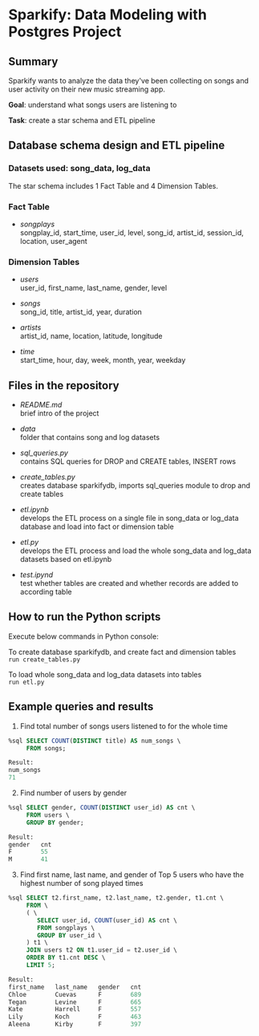 # Sparkify: Data Modeling with Postgres Project <br>

## Summary

Sparkify wants to analyze the data they've been collecting on songs and user activity on their new music streaming app. 

**Goal**: understand what songs users are listening to

**Task**: create a star schema and ETL pipeline


## Database schema design and ETL pipeline

### Datasets used: song_data, log_data

The star schema includes 1 Fact Table and 4 Dimension Tables. 

### Fact Table

- *songplays* <br>
songplay_id, start_time, user_id, level, song_id, artist_id, session_id, location, user_agent

### Dimension Tables

- *users* <br>
user_id, first_name, last_name, gender, level

- *songs* <br>
song_id, title, artist_id, year, duration

- *artists* <br>
artist_id, name, location, latitude, longitude

- *time* <br>
start_time, hour, day, week, month, year, weekday


## Files in the repository

- *README.md* <br>
brief intro of the project

- *data* <br>
folder that contains song and log datasets

- *sql_queries.py* <br>
contains SQL queries for DROP and CREATE tables, INSERT rows

- *create_tables.py* <br>
creates database sparkifydb, imports sql_queries module to drop and create tables

- *etl.ipynb* <br>
develops the ETL process on a single file in song_data or log_data database and load into fact or dimension table

- *etl.py* <br>
develops the ETL process and load the whole song_data and log_data datasets based on etl.ipynb

- *test.ipynd* <br>
test whether tables are created and whether records are added to according table


## How to run the Python scripts

Execute below commands in Python console: 

To create database sparkifydb, and create fact and dimension tables <br>
    `run create_tables.py`

To load whole song_data and log_data datasets into tables <br>
    `run etl.py`


## Example queries and results

1. Find total number of songs users listened to for the whole time
```sql
%sql SELECT COUNT(DISTINCT title) AS num_songs \
     FROM songs;

Result: 
num_songs
71
```

2. Find number of users by gender
```sql
%sql SELECT gender, COUNT(DISTINCT user_id) AS cnt \
     FROM users \
     GROUP BY gender;

Result: 
gender   cnt
F        55
M        41
```

3. Find first name, last name, and gender of Top 5 users who have the highest number of song played times
```sql
%sql SELECT t2.first_name, t2.last_name, t2.gender, t1.cnt \
     FROM \
     ( \
        SELECT user_id, COUNT(user_id) AS cnt \
        FROM songplays \
        GROUP BY user_id \
     ) t1 \
     JOIN users t2 ON t1.user_id = t2.user_id \
     ORDER BY t1.cnt DESC \
     LIMIT 5;

Result: 
first_name   last_name   gender   cnt
Chloe        Cuevas      F        689
Tegan        Levine      F        665
Kate         Harrell     F        557
Lily         Koch        F        463
Aleena       Kirby       F        397
```

